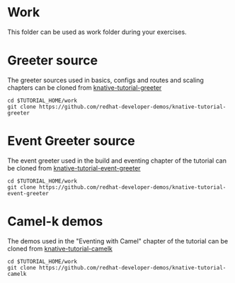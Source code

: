 # Work

This folder can be used as work folder during your exercises.

# Greeter source

The greeter sources used in basics, configs and routes and scaling chapters can be cloned from [knative-tutorial-greeter](https://github.com/redhat-developer-demos/knative-tutorial-greeter)

```
cd $TUTORIAL_HOME/work
git clone https://github.com/redhat-developer-demos/knative-tutorial-greeter
```

# Event Greeter source

The event greeter used in the build and eventing chapter of the tutorial can be cloned from [knative-tutorial-event-greeter](https://github.com/redhat-developer-demos/knative-tutorial-event-greeter)

```
cd $TUTORIAL_HOME/work
git clone https://github.com/redhat-developer-demos/knative-tutorial-event-greeter
```

# Camel-k demos

The demos used in the "Eventing with Camel" chapter of the tutorial can be cloned from [knative-tutorial-camelk](https://github.com/redhat-developer-demos/knative-tutorial-camelk)

```
cd $TUTORIAL_HOME/work
git clone https://github.com/redhat-developer-demos/knative-tutorial-camelk
```
